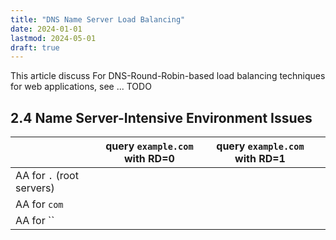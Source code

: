 ```yaml
---
title: "DNS Name Server Load Balancing"
date: 2024-01-01
lastmod: 2024-05-01
draft: true
---
```


This article discuss 
For DNS-Round-Robin-based load balancing techniques for web applications, see ... TODO

## 2.4 Name Server-Intensive Environment Issues 

|                           | query `example.com` with RD=0 | query `example.com` with RD=1 |   |
|---------------------------|-------------------------------|-------------------------------|---|
| AA for `.` (root servers) |                               |                               |   |
| AA for `com`              |                               |                               |   |
| AA for ``          |                               |                               |   |